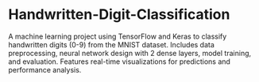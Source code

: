 # Handwritten-Digit-Classification
A machine learning project using TensorFlow and Keras to classify handwritten digits (0-9) from the MNIST dataset. Includes data preprocessing, neural network design with 2 dense layers, model training, and evaluation. Features real-time visualizations for predictions and performance analysis.
